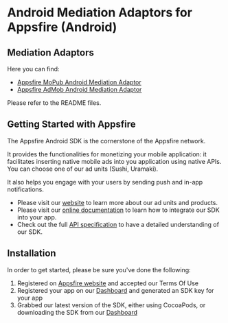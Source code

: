 Android Mediation Adaptors for Appsfire (Android)
=============================================

## Mediation Adaptors
Here you can find:

- [Appsfire MoPub Android Mediation Adaptor](https://github.com/appsfire/Appsfire-mediation/tree/master/Android/AppsfireSDK-mopub)
- [Appsfire AdMob Android Mediation Adaptor](https://github.com/appsfire/Appsfire-mediation/tree/master/Android/AppsfireSDK-admob)

Please refer to the README files.

## Getting Started with Appsfire
The Appsfire Android SDK is the cornerstone of the Appsfire network.

It provides the functionalities for monetizing your mobile application: it facilitates inserting native mobile ads into you application using native APIs. You can choose one of our ad units (Sushi, Uramaki).

It also helps you engage with your users by sending push and in-app notifications.

- Please visit our [website](http://appsfire.com) to learn more about our ad units and products.<br />
- Please visit our [online documentation](http://docs.appsfire.com/sdk/Android/integration-reference/Introduction) to learn how to integrate our SDK into your app.<br />
- Check out the full [API specification](http://docs.appsfire.com/sdk/Android/api-reference/) to have a detailed understanding of our SDK.

## Installation

In order to get started, please be sure you've done the following:

1. Registered on [Appsfire website](http://www.appsfire.com/) and accepted our Terms Of Use
2. Registered your app on our [Dashboard](http://dashboard.appsfire.com/) and generated an SDK key for your app
3. Grabbed our latest version of the SDK, either using CocoaPods, or downloading the SDK from our [Dashboard](http://dashboard.appsfire.com/app/doc)
